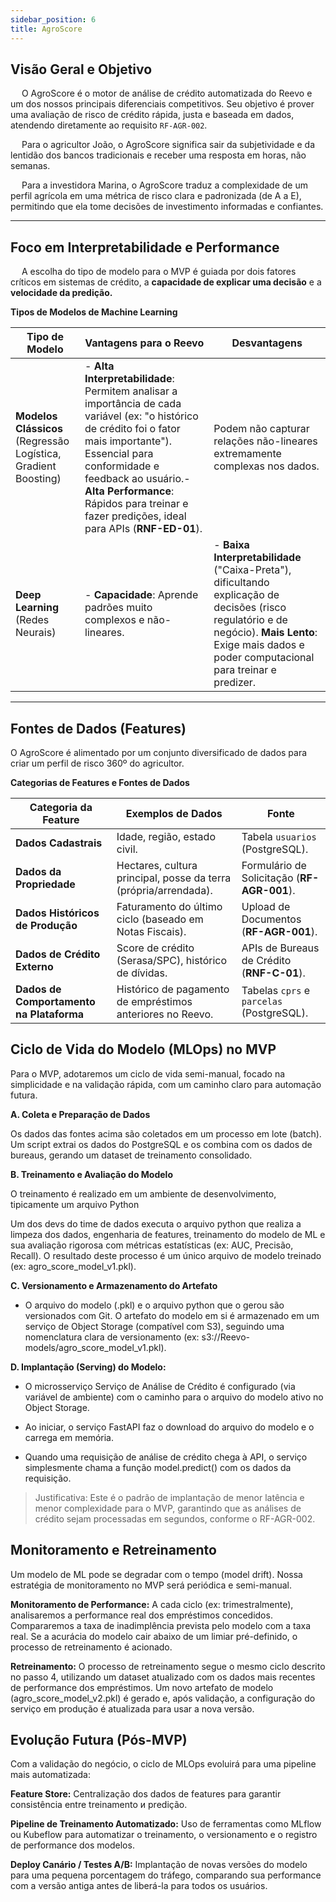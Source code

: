 ```yaml
---
sidebar_position: 6
title: AgroScore
---
```


## Visão Geral e Objetivo
&emsp; O AgroScore é o motor de análise de crédito automatizada do Reevo e um dos nossos principais diferenciais competitivos. Seu objetivo é prover uma avaliação de risco de crédito rápida, justa e baseada em dados, atendendo diretamente ao requisito `RF-AGR-002`.

&emsp; Para o agricultor João, o AgroScore significa sair da subjetividade e da lentidão dos bancos tradicionais e receber uma resposta em horas, não semanas. 

&emsp; Para a investidora Marina, o AgroScore traduz a complexidade de um perfil agrícola em uma métrica de risco clara e padronizada (de A a E), permitindo que ela tome decisões de investimento informadas e confiantes.

---
## Foco em Interpretabilidade e Performance
&emsp; A escolha do tipo de modelo para o MVP é guiada por dois fatores críticos em sistemas de crédito, a **capacidade de explicar uma decisão** e a **velocidade da predição.**

**Tipos de Modelos de Machine Learning**

| Tipo de Modelo                               | Vantagens para o Reevo                                                                                                                                     | Desvantagens                                                                                                                 |
|----------------------------------------------|---------------------------------------------------------------------------------------------------------------------------------------------------------------|------------------------------------------------------------------------------------------------------------------------------|
| **Modelos Clássicos** (Regressão Logística, Gradient Boosting) | - **Alta Interpretabilidade**: Permitem analisar a importância de cada variável (ex: "o histórico de crédito foi o fator mais importante"). Essencial para conformidade e feedback ao usuário.- **Alta Performance**: Rápidos para treinar e fazer predições, ideal para APIs (**RNF-ED-01**). | Podem não capturar relações não-lineares extremamente complexas nos dados.                                                   |
| **Deep Learning** (Redes Neurais)            | - **Capacidade**: Aprende padrões muito complexos e não-lineares.                                                                                             | - **Baixa Interpretabilidade** ("Caixa-Preta"), dificultando explicação de decisões (risco regulatório e de negócio). **Mais Lento**: Exige mais dados e poder computacional para treinar e predizer. |


---
## Fontes de Dados (Features)
O AgroScore é alimentado por um conjunto diversificado de dados para criar um perfil de risco 360º do agricultor.

**Categorias de Features e Fontes de Dados**

| Categoria da Feature                  | Exemplos de Dados                                                      | Fonte                                                      |
|---------------------------------------|------------------------------------------------------------------------|-------------------------------------------------------------|
| **Dados Cadastrais**                  | Idade, região, estado civil.                                           | Tabela `usuarios` (PostgreSQL).                            |
| **Dados da Propriedade**              | Hectares, cultura principal, posse da terra (própria/arrendada).       | Formulário de Solicitação (**RF-AGR-001**).                |
| **Dados Históricos de Produção**      | Faturamento do último ciclo (baseado em Notas Fiscais).                | Upload de Documentos (**RF-AGR-001**).                     |
| **Dados de Crédito Externo**          | Score de crédito (Serasa/SPC), histórico de dívidas.                   | APIs de Bureaus de Crédito (**RNF-C-01**).                 |
| **Dados de Comportamento na Plataforma** | Histórico de pagamento de empréstimos anteriores no Reevo.          | Tabelas `cprs` e `parcelas` (PostgreSQL).                  |

## Ciclo de Vida do Modelo (MLOps) no MVP

Para o MVP, adotaremos um ciclo de vida semi-manual, focado na simplicidade e na validação rápida, com um caminho claro para automação futura.

**A. Coleta e Preparação de Dados**

Os dados das fontes acima são coletados em um processo em lote (batch). Um script extrai os dados do PostgreSQL e os combina com os dados de bureaus, gerando um dataset de treinamento consolidado.


**B. Treinamento e Avaliação do Modelo**

O treinamento é realizado em um ambiente de desenvolvimento, tipicamente um arquivo Python

Um dos devs do time de dados executa o arquivo python que realiza a limpeza dos dados, engenharia de features, treinamento do modelo de ML e sua avaliação rigorosa com métricas estatísticas (ex: AUC, Precisão, Recall). O resultado deste processo é um único arquivo de modelo treinado (ex: agro_score_model_v1.pkl).

**C. Versionamento e Armazenamento do Artefato**

- O arquivo do modelo (.pkl) e o arquivo python que o gerou são versionados com Git. O artefato do modelo em si é armazenado em um serviço de Object Storage (compatível com S3), seguindo uma nomenclatura clara de versionamento (ex: s3://Reevo-models/agro_score_model_v1.pkl).

**D. Implantação (Serving) do Modelo:**

- O microsserviço Serviço de Análise de Crédito é configurado (via variável de ambiente) com o caminho para o arquivo do modelo ativo no Object Storage.

- Ao iniciar, o serviço FastAPI faz o download do arquivo do modelo e o carrega em memória.

- Quando uma requisição de análise de crédito chega à API, o serviço simplesmente chama a função model.predict() com os dados da requisição.

> Justificativa: Este é o padrão de implantação de menor latência e menor complexidade para o MVP, garantindo que as análises de crédito sejam processadas em segundos, conforme o RF-AGR-002.

## Monitoramento e Retreinamento
Um modelo de ML pode se degradar com o tempo (model drift). Nossa estratégia de monitoramento no MVP será periódica e semi-manual.

**Monitoramento de Performance:** A cada ciclo (ex: trimestralmente), analisaremos a performance real dos empréstimos concedidos. Compararemos a taxa de inadimplência prevista pelo modelo com a taxa real. Se a acurácia do modelo cair abaixo de um limiar pré-definido, o processo de retreinamento é acionado.

**Retreinamento:** O processo de retreinamento segue o mesmo ciclo descrito no passo 4, utilizando um dataset atualizado com os dados mais recentes de performance dos empréstimos. Um novo artefato de modelo (agro_score_model_v2.pkl) é gerado e, após validação, a configuração do serviço em produção é atualizada para usar a nova versão.

## Evolução Futura (Pós-MVP)
Com a validação do negócio, o ciclo de MLOps evoluirá para uma pipeline mais automatizada:

**Feature Store:** Centralização dos dados de features para garantir consistência entre treinamento и predição.

**Pipeline de Treinamento Automatizado:** Uso de ferramentas como MLflow ou Kubeflow para automatizar o treinamento, o versionamento e o registro de performance dos modelos.

**Deploy Canário / Testes A/B:** Implantação de novas versões do modelo para uma pequena porcentagem do tráfego, comparando sua performance com a versão antiga antes de liberá-la para todos os usuários.